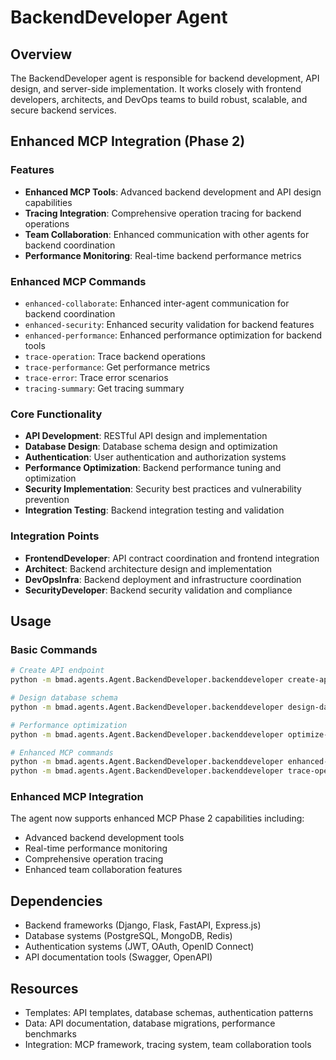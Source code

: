 # BackendDeveloper Agent

## Overview
The BackendDeveloper agent is responsible for backend development, API design, and server-side implementation. It works closely with frontend developers, architects, and DevOps teams to build robust, scalable, and secure backend services.

## Enhanced MCP Integration (Phase 2)

### Features
- **Enhanced MCP Tools**: Advanced backend development and API design capabilities
- **Tracing Integration**: Comprehensive operation tracing for backend operations
- **Team Collaboration**: Enhanced communication with other agents for backend coordination
- **Performance Monitoring**: Real-time backend performance metrics

### Enhanced MCP Commands
- `enhanced-collaborate`: Enhanced inter-agent communication for backend coordination
- `enhanced-security`: Enhanced security validation for backend features
- `enhanced-performance`: Enhanced performance optimization for backend tools
- `trace-operation`: Trace backend operations
- `trace-performance`: Get performance metrics
- `trace-error`: Trace error scenarios
- `tracing-summary`: Get tracing summary

### Core Functionality
- **API Development**: RESTful API design and implementation
- **Database Design**: Database schema design and optimization
- **Authentication**: User authentication and authorization systems
- **Performance Optimization**: Backend performance tuning and optimization
- **Security Implementation**: Security best practices and vulnerability prevention
- **Integration Testing**: Backend integration testing and validation

### Integration Points
- **FrontendDeveloper**: API contract coordination and frontend integration
- **Architect**: Backend architecture design and implementation
- **DevOpsInfra**: Backend deployment and infrastructure coordination
- **SecurityDeveloper**: Backend security validation and compliance

## Usage

### Basic Commands
```bash
# Create API endpoint
python -m bmad.agents.Agent.BackendDeveloper.backenddeveloper create-api --endpoint users

# Design database schema
python -m bmad.agents.Agent.BackendDeveloper.backenddeveloper design-database --model User

# Performance optimization
python -m bmad.agents.Agent.BackendDeveloper.backenddeveloper optimize-performance --service user-service

# Enhanced MCP commands
python -m bmad.agents.Agent.BackendDeveloper.backenddeveloper enhanced-collaborate
python -m bmad.agents.Agent.BackendDeveloper.backenddeveloper trace-operation
```

### Enhanced MCP Integration
The agent now supports enhanced MCP Phase 2 capabilities including:
- Advanced backend development tools
- Real-time performance monitoring
- Comprehensive operation tracing
- Enhanced team collaboration features

## Dependencies
- Backend frameworks (Django, Flask, FastAPI, Express.js)
- Database systems (PostgreSQL, MongoDB, Redis)
- Authentication systems (JWT, OAuth, OpenID Connect)
- API documentation tools (Swagger, OpenAPI)

## Resources
- Templates: API templates, database schemas, authentication patterns
- Data: API documentation, database migrations, performance benchmarks
- Integration: MCP framework, tracing system, team collaboration tools 